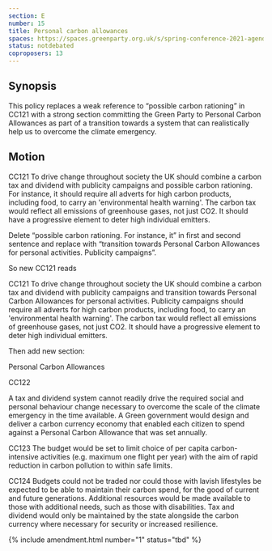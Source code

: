 ```yaml
---
section: E
number: 15
title: Personal carbon allowances
spaces: https://spaces.greenparty.org.uk/s/spring-conference-2021-agenda-forum2/?contentId=76987
status: notdebated
coproposers: 13
---
```

## Synopsis

This policy replaces a weak reference to “possible carbon rationing” in CC121 with a strong section committing the Green Party to Personal Carbon Allowances as part of a transition towards a system that can realistically help us to overcome the climate emergency.

## Motion

CC121 To drive change throughout society the UK should combine a carbon tax and dividend with publicity campaigns and possible carbon rationing. For instance, it should require all adverts for high carbon products, including food, to carry an 'environmental health warning'. The carbon tax would reflect all emissions of greenhouse gases, not just CO2. It should have a progressive element to deter high individual emitters.

Delete “possible carbon rationing. For instance, it” in first and second sentence and replace with “transition towards Personal Carbon Allowances for personal activities. Publicity campaigns”.

So new CC121 reads

CC121 To drive change throughout society the UK should combine a carbon tax and dividend with publicity campaigns and transition towards Personal Carbon Allowances for personal activities. Publicity campaigns should require all adverts for high carbon products, including food, to carry an 'environmental health warning'. The carbon tax would reflect all emissions of greenhouse gases, not just CO2. It should have a progressive element to deter high individual emitters.

Then add new section:

Personal Carbon Allowances

CC122

A tax and dividend system cannot readily drive the required social and personal behaviour change necessary to overcome the scale of the climate emergency in the time available. A Green government would design and deliver a carbon currency economy that enabled each citizen to spend against a Personal Carbon Allowance that was set annually.

CC123 The budget would be set to limit choice of per capita carbon-intensive activities (e.g. maximum one flight per year) with the aim of rapid reduction in carbon pollution to within safe limits.

CC124 Budgets could not be traded nor could those with lavish lifestyles be expected to be able to maintain their carbon spend, for the good of current and future generations. Additional resources would be made available to those with additional needs, such as those with disabilities. Tax and dividend would only be maintained by the state alongside the carbon currency where necessary for security or increased resilience.

{% include amendment.html number="1" status="tbd" %}
